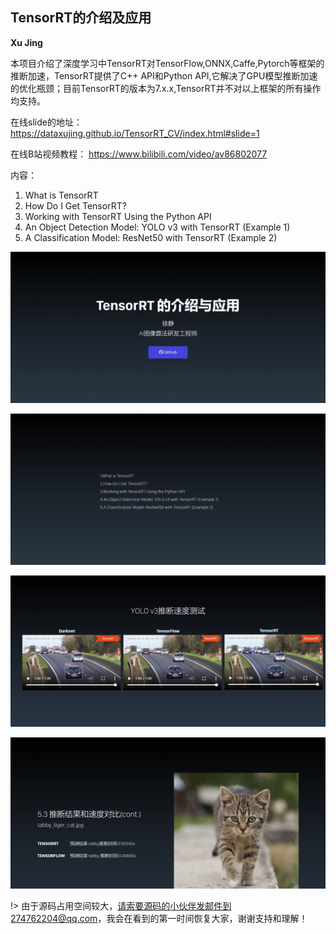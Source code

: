 ## TensorRT的介绍及应用

**Xu Jing**

本项目介绍了深度学习中TensorRT对TensorFlow,ONNX,Caffe,Pytorch等框架的推断加速，TensorRT提供了C++ API和Python API,它解决了GPU模型推断加速的优化瓶颈；目前TensorRT的版本为7.x.x,TensorRT并不对以上框架的所有操作均支持。

在线slide的地址：<https://dataxujing.github.io/TensorRT_CV/index.html#slide=1>

在线B站视频教程： <https://www.bilibili.com/video/av86802077>


内容：

1. What is TensorRT
2. How Do I Get TensorRT?
3. Working with TensorRT Using the Python API
4. An Object Detection Model: YOLO v3 with TensorRT (Example 1)
5. A Classification Model: ResNet50 with TensorRT (Example 2)


![](./static/readme/p1.png)

![](./static/readme/p2.png)

![](./static/readme/p3.png)

![](./static/readme/p4.png)


!> 由于源码占用空间较大，请索要源码的小伙伴发邮件到274762204@qq.com，我会在看到的第一时间恢复大家，谢谢支持和理解！
